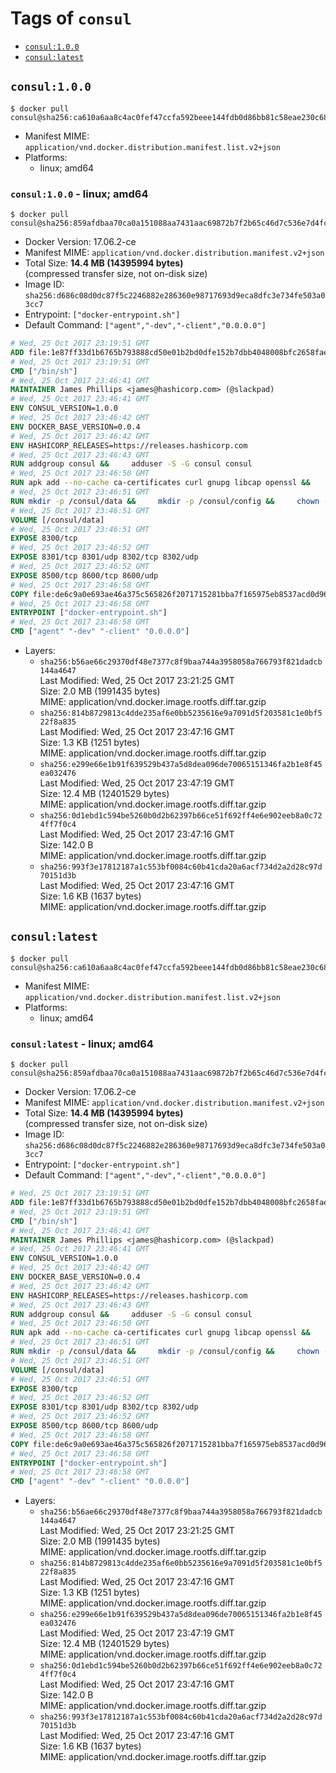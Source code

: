 <!-- THIS FILE IS GENERATED VIA './update-remote.sh' -->

# Tags of `consul`

-	[`consul:1.0.0`](#consul100)
-	[`consul:latest`](#consullatest)

## `consul:1.0.0`

```console
$ docker pull consul@sha256:ca610a6aa8c4ac0fef47ccfa592beee144fdb0d86bb81c58eae230c68a94cf6e
```

-	Manifest MIME: `application/vnd.docker.distribution.manifest.list.v2+json`
-	Platforms:
	-	linux; amd64

### `consul:1.0.0` - linux; amd64

```console
$ docker pull consul@sha256:859afdbaa70ca0a151088aa7431aac69872b7f2b65c46d7c536e7d4fc02ce864
```

-	Docker Version: 17.06.2-ce
-	Manifest MIME: `application/vnd.docker.distribution.manifest.v2+json`
-	Total Size: **14.4 MB (14395994 bytes)**  
	(compressed transfer size, not on-disk size)
-	Image ID: `sha256:d686c08d0dc87f5c2246882e286360e98717693d9eca8dfc3e734fe503a03cc7`
-	Entrypoint: `["docker-entrypoint.sh"]`
-	Default Command: `["agent","-dev","-client","0.0.0.0"]`

```dockerfile
# Wed, 25 Oct 2017 23:19:51 GMT
ADD file:1e87ff33d1b6765b793888cd50e01b2bd0dfe152b7dbb4048008bfc2658faea7 in / 
# Wed, 25 Oct 2017 23:19:51 GMT
CMD ["/bin/sh"]
# Wed, 25 Oct 2017 23:46:41 GMT
MAINTAINER James Phillips <james@hashicorp.com> (@slackpad)
# Wed, 25 Oct 2017 23:46:41 GMT
ENV CONSUL_VERSION=1.0.0
# Wed, 25 Oct 2017 23:46:42 GMT
ENV DOCKER_BASE_VERSION=0.0.4
# Wed, 25 Oct 2017 23:46:42 GMT
ENV HASHICORP_RELEASES=https://releases.hashicorp.com
# Wed, 25 Oct 2017 23:46:43 GMT
RUN addgroup consul &&     adduser -S -G consul consul
# Wed, 25 Oct 2017 23:46:50 GMT
RUN apk add --no-cache ca-certificates curl gnupg libcap openssl &&     gpg --keyserver pgp.mit.edu --recv-keys 91A6E7F85D05C65630BEF18951852D87348FFC4C &&     mkdir -p /tmp/build &&     cd /tmp/build &&     wget ${HASHICORP_RELEASES}/docker-base/${DOCKER_BASE_VERSION}/docker-base_${DOCKER_BASE_VERSION}_linux_amd64.zip &&     wget ${HASHICORP_RELEASES}/docker-base/${DOCKER_BASE_VERSION}/docker-base_${DOCKER_BASE_VERSION}_SHA256SUMS &&     wget ${HASHICORP_RELEASES}/docker-base/${DOCKER_BASE_VERSION}/docker-base_${DOCKER_BASE_VERSION}_SHA256SUMS.sig &&     gpg --batch --verify docker-base_${DOCKER_BASE_VERSION}_SHA256SUMS.sig docker-base_${DOCKER_BASE_VERSION}_SHA256SUMS &&     grep ${DOCKER_BASE_VERSION}_linux_amd64.zip docker-base_${DOCKER_BASE_VERSION}_SHA256SUMS | sha256sum -c &&     unzip docker-base_${DOCKER_BASE_VERSION}_linux_amd64.zip &&     cp bin/gosu bin/dumb-init /bin &&     wget ${HASHICORP_RELEASES}/consul/${CONSUL_VERSION}/consul_${CONSUL_VERSION}_linux_amd64.zip &&     wget ${HASHICORP_RELEASES}/consul/${CONSUL_VERSION}/consul_${CONSUL_VERSION}_SHA256SUMS &&     wget ${HASHICORP_RELEASES}/consul/${CONSUL_VERSION}/consul_${CONSUL_VERSION}_SHA256SUMS.sig &&     gpg --batch --verify consul_${CONSUL_VERSION}_SHA256SUMS.sig consul_${CONSUL_VERSION}_SHA256SUMS &&     grep consul_${CONSUL_VERSION}_linux_amd64.zip consul_${CONSUL_VERSION}_SHA256SUMS | sha256sum -c &&     unzip -d /bin consul_${CONSUL_VERSION}_linux_amd64.zip &&     cd /tmp &&     rm -rf /tmp/build &&     apk del gnupg openssl &&     rm -rf /root/.gnupg
# Wed, 25 Oct 2017 23:46:51 GMT
RUN mkdir -p /consul/data &&     mkdir -p /consul/config &&     chown -R consul:consul /consul
# Wed, 25 Oct 2017 23:46:51 GMT
VOLUME [/consul/data]
# Wed, 25 Oct 2017 23:46:51 GMT
EXPOSE 8300/tcp
# Wed, 25 Oct 2017 23:46:52 GMT
EXPOSE 8301/tcp 8301/udp 8302/tcp 8302/udp
# Wed, 25 Oct 2017 23:46:52 GMT
EXPOSE 8500/tcp 8600/tcp 8600/udp
# Wed, 25 Oct 2017 23:46:58 GMT
COPY file:de6c9a0e693ae46a375c565826f2071715281bba7f165975eb8537acd0d96ff4 in /usr/local/bin/docker-entrypoint.sh 
# Wed, 25 Oct 2017 23:46:58 GMT
ENTRYPOINT ["docker-entrypoint.sh"]
# Wed, 25 Oct 2017 23:46:58 GMT
CMD ["agent" "-dev" "-client" "0.0.0.0"]
```

-	Layers:
	-	`sha256:b56ae66c29370df48e7377c8f9baa744a3958058a766793f821dadcb144a4647`  
		Last Modified: Wed, 25 Oct 2017 23:21:25 GMT  
		Size: 2.0 MB (1991435 bytes)  
		MIME: application/vnd.docker.image.rootfs.diff.tar.gzip
	-	`sha256:814b8729813c4dde235af6e0bb5235616e9a7091d5f203581c1e0bf522f8a835`  
		Last Modified: Wed, 25 Oct 2017 23:47:16 GMT  
		Size: 1.3 KB (1251 bytes)  
		MIME: application/vnd.docker.image.rootfs.diff.tar.gzip
	-	`sha256:e299e66e1b91f639529b437a5d8dea096de70065151346fa2b1e8f45ea032476`  
		Last Modified: Wed, 25 Oct 2017 23:47:19 GMT  
		Size: 12.4 MB (12401529 bytes)  
		MIME: application/vnd.docker.image.rootfs.diff.tar.gzip
	-	`sha256:0d1ebd1c594be5260b0d2b62397b66ce51f692ff4e6e902eeb8a0c724ff7f0c4`  
		Last Modified: Wed, 25 Oct 2017 23:47:16 GMT  
		Size: 142.0 B  
		MIME: application/vnd.docker.image.rootfs.diff.tar.gzip
	-	`sha256:993f3e17812187a1c553bf0084c60b41cda20a6acf734d2a2d28c97d70151d3b`  
		Last Modified: Wed, 25 Oct 2017 23:47:16 GMT  
		Size: 1.6 KB (1637 bytes)  
		MIME: application/vnd.docker.image.rootfs.diff.tar.gzip

## `consul:latest`

```console
$ docker pull consul@sha256:ca610a6aa8c4ac0fef47ccfa592beee144fdb0d86bb81c58eae230c68a94cf6e
```

-	Manifest MIME: `application/vnd.docker.distribution.manifest.list.v2+json`
-	Platforms:
	-	linux; amd64

### `consul:latest` - linux; amd64

```console
$ docker pull consul@sha256:859afdbaa70ca0a151088aa7431aac69872b7f2b65c46d7c536e7d4fc02ce864
```

-	Docker Version: 17.06.2-ce
-	Manifest MIME: `application/vnd.docker.distribution.manifest.v2+json`
-	Total Size: **14.4 MB (14395994 bytes)**  
	(compressed transfer size, not on-disk size)
-	Image ID: `sha256:d686c08d0dc87f5c2246882e286360e98717693d9eca8dfc3e734fe503a03cc7`
-	Entrypoint: `["docker-entrypoint.sh"]`
-	Default Command: `["agent","-dev","-client","0.0.0.0"]`

```dockerfile
# Wed, 25 Oct 2017 23:19:51 GMT
ADD file:1e87ff33d1b6765b793888cd50e01b2bd0dfe152b7dbb4048008bfc2658faea7 in / 
# Wed, 25 Oct 2017 23:19:51 GMT
CMD ["/bin/sh"]
# Wed, 25 Oct 2017 23:46:41 GMT
MAINTAINER James Phillips <james@hashicorp.com> (@slackpad)
# Wed, 25 Oct 2017 23:46:41 GMT
ENV CONSUL_VERSION=1.0.0
# Wed, 25 Oct 2017 23:46:42 GMT
ENV DOCKER_BASE_VERSION=0.0.4
# Wed, 25 Oct 2017 23:46:42 GMT
ENV HASHICORP_RELEASES=https://releases.hashicorp.com
# Wed, 25 Oct 2017 23:46:43 GMT
RUN addgroup consul &&     adduser -S -G consul consul
# Wed, 25 Oct 2017 23:46:50 GMT
RUN apk add --no-cache ca-certificates curl gnupg libcap openssl &&     gpg --keyserver pgp.mit.edu --recv-keys 91A6E7F85D05C65630BEF18951852D87348FFC4C &&     mkdir -p /tmp/build &&     cd /tmp/build &&     wget ${HASHICORP_RELEASES}/docker-base/${DOCKER_BASE_VERSION}/docker-base_${DOCKER_BASE_VERSION}_linux_amd64.zip &&     wget ${HASHICORP_RELEASES}/docker-base/${DOCKER_BASE_VERSION}/docker-base_${DOCKER_BASE_VERSION}_SHA256SUMS &&     wget ${HASHICORP_RELEASES}/docker-base/${DOCKER_BASE_VERSION}/docker-base_${DOCKER_BASE_VERSION}_SHA256SUMS.sig &&     gpg --batch --verify docker-base_${DOCKER_BASE_VERSION}_SHA256SUMS.sig docker-base_${DOCKER_BASE_VERSION}_SHA256SUMS &&     grep ${DOCKER_BASE_VERSION}_linux_amd64.zip docker-base_${DOCKER_BASE_VERSION}_SHA256SUMS | sha256sum -c &&     unzip docker-base_${DOCKER_BASE_VERSION}_linux_amd64.zip &&     cp bin/gosu bin/dumb-init /bin &&     wget ${HASHICORP_RELEASES}/consul/${CONSUL_VERSION}/consul_${CONSUL_VERSION}_linux_amd64.zip &&     wget ${HASHICORP_RELEASES}/consul/${CONSUL_VERSION}/consul_${CONSUL_VERSION}_SHA256SUMS &&     wget ${HASHICORP_RELEASES}/consul/${CONSUL_VERSION}/consul_${CONSUL_VERSION}_SHA256SUMS.sig &&     gpg --batch --verify consul_${CONSUL_VERSION}_SHA256SUMS.sig consul_${CONSUL_VERSION}_SHA256SUMS &&     grep consul_${CONSUL_VERSION}_linux_amd64.zip consul_${CONSUL_VERSION}_SHA256SUMS | sha256sum -c &&     unzip -d /bin consul_${CONSUL_VERSION}_linux_amd64.zip &&     cd /tmp &&     rm -rf /tmp/build &&     apk del gnupg openssl &&     rm -rf /root/.gnupg
# Wed, 25 Oct 2017 23:46:51 GMT
RUN mkdir -p /consul/data &&     mkdir -p /consul/config &&     chown -R consul:consul /consul
# Wed, 25 Oct 2017 23:46:51 GMT
VOLUME [/consul/data]
# Wed, 25 Oct 2017 23:46:51 GMT
EXPOSE 8300/tcp
# Wed, 25 Oct 2017 23:46:52 GMT
EXPOSE 8301/tcp 8301/udp 8302/tcp 8302/udp
# Wed, 25 Oct 2017 23:46:52 GMT
EXPOSE 8500/tcp 8600/tcp 8600/udp
# Wed, 25 Oct 2017 23:46:58 GMT
COPY file:de6c9a0e693ae46a375c565826f2071715281bba7f165975eb8537acd0d96ff4 in /usr/local/bin/docker-entrypoint.sh 
# Wed, 25 Oct 2017 23:46:58 GMT
ENTRYPOINT ["docker-entrypoint.sh"]
# Wed, 25 Oct 2017 23:46:58 GMT
CMD ["agent" "-dev" "-client" "0.0.0.0"]
```

-	Layers:
	-	`sha256:b56ae66c29370df48e7377c8f9baa744a3958058a766793f821dadcb144a4647`  
		Last Modified: Wed, 25 Oct 2017 23:21:25 GMT  
		Size: 2.0 MB (1991435 bytes)  
		MIME: application/vnd.docker.image.rootfs.diff.tar.gzip
	-	`sha256:814b8729813c4dde235af6e0bb5235616e9a7091d5f203581c1e0bf522f8a835`  
		Last Modified: Wed, 25 Oct 2017 23:47:16 GMT  
		Size: 1.3 KB (1251 bytes)  
		MIME: application/vnd.docker.image.rootfs.diff.tar.gzip
	-	`sha256:e299e66e1b91f639529b437a5d8dea096de70065151346fa2b1e8f45ea032476`  
		Last Modified: Wed, 25 Oct 2017 23:47:19 GMT  
		Size: 12.4 MB (12401529 bytes)  
		MIME: application/vnd.docker.image.rootfs.diff.tar.gzip
	-	`sha256:0d1ebd1c594be5260b0d2b62397b66ce51f692ff4e6e902eeb8a0c724ff7f0c4`  
		Last Modified: Wed, 25 Oct 2017 23:47:16 GMT  
		Size: 142.0 B  
		MIME: application/vnd.docker.image.rootfs.diff.tar.gzip
	-	`sha256:993f3e17812187a1c553bf0084c60b41cda20a6acf734d2a2d28c97d70151d3b`  
		Last Modified: Wed, 25 Oct 2017 23:47:16 GMT  
		Size: 1.6 KB (1637 bytes)  
		MIME: application/vnd.docker.image.rootfs.diff.tar.gzip

